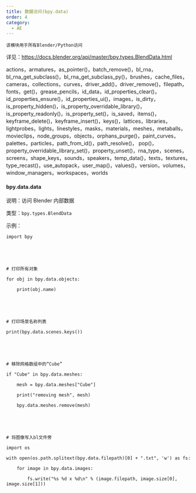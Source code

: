 ```yaml
---
title: 数据访问(bpy.data)
order: 4
category:
  - AE
---
```


    该模块用于所有Blender/Python访问

详见：https://docs.blender.org/api/master/bpy.types.BlendData.html

actions，armatures，as_pointer()，batch_remove()，bl_rna，bl_rna_get_subclass()，bl_rna_get_subclass_py()，brushes，cache_files，cameras，collections，curves，driver_add()，driver_remove()，filepath，fonts，get()，grease_pencils，id_data，id_properties_clear()，id_properties_ensure()，id_properties_ui()，images，is_dirty，is_property_hidden()，is_property_overridable_library()，is_property_readonly()，is_property_set()，is_saved，items()，keyframe_delete()，keyframe_insert()，keys()，lattices，libraries，lightprobes，lights，linestyles，masks，materials，meshes，metaballs，movieclips，node_groups，objects，orphans_purge()，paint_curves，palettes，particles，path_from_id()，path_resolve()，
pop()，property_overridable_library_set()，property_unset()，rna_type，scenes，screens，shape_keys，sounds，speakers，temp_data()，texts，textures，type_recast()，use_autopack，user_map()，values()，version，volumes，window_managers，workspaces，worlds

#### bpy.data.data

说明：访问 Blender 内部数据

类型：`bpy.types.BlendData`

示例：

    import bpy





    # 打印所有对象

    for obj in bpy.data.objects:

        print(obj.name)





    # 打印场景名称列表

    print(bpy.data.scenes.keys())





    # 移除网格数组中的“Cube”

    if "Cube" in bpy.data.meshes:

        mesh = bpy.data.meshes["Cube"]

        print("removing mesh", mesh)

        bpy.data.meshes.remove(mesh)





    # 将图像写入bl文件旁

    import os

    with open(os.path.splitext(bpy.data.filepath)[0] + ".txt", 'w') as fs:

        for image in bpy.data.images:

            fs.write("%s %d x %d\n" % (image.filepath, image.size[0], image.size[1]))

```


     




```
